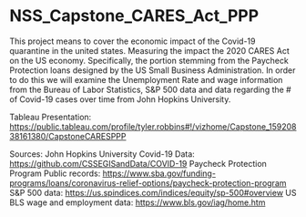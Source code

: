 # NSS_Capstone_CARES_Act_PPP
This project means to cover the economic impact of the Covid-19 quarantine in the united states. Measuring the impact the 2020 CARES Act on the US economy. Specifically, the portion stemming from the Paycheck Protection loans designed by the US Small Business Administration. In order to do this we will examine the Unemployment Rate and wage information from the Bureau of Labor Statistics, S&amp;P 500 data and data regarding the # of Covid-19 cases over time from John Hopkins University. 

Tableau Presentation: https://public.tableau.com/profile/tyler.robbins#!/vizhome/Capstone_15920838161380/CapstoneCARESPPP

Sources:
John Hopkins University Covid-19 Data: https://github.com/CSSEGISandData/COVID-19
Paycheck Protection Program Public records: https://www.sba.gov/funding-programs/loans/coronavirus-relief-options/paycheck-protection-program 
S&P 500 data: https://us.spindices.com/indices/equity/sp-500#overview
US BLS wage and employment data: https://www.bls.gov/iag/home.htm
